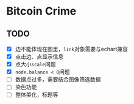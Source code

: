 # Bitcoin Crime

## TODO
- [x] 边不能体现在图里，`link`对象需要与echart兼容
- [x] 点击边、点显示信息
- [x] 点大小`scale`问题
- [x] `node.balance < 0`问题
- [ ] 数据点过多，需要结合图像筛选数据
- [ ] 染色功能
- [ ] 整体美化，标题等
